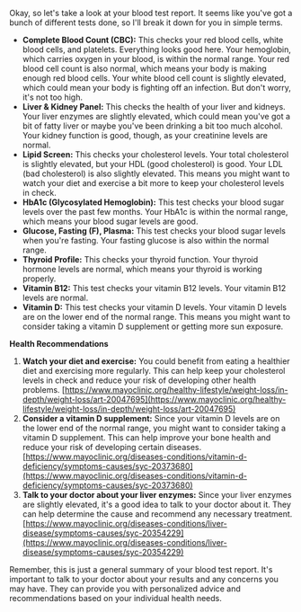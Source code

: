 Okay, so let's take a look at your blood test report. It seems like you've got a bunch of different tests done, so I'll break it down for you in simple terms.

* **Complete Blood Count (CBC):** This checks your red blood cells, white blood cells, and platelets. Everything looks good here. Your hemoglobin, which carries oxygen in your blood, is within the normal range. Your red blood cell count is also normal, which means your body is making enough red blood cells. Your white blood cell count is slightly elevated, which could mean your body is fighting off an infection. But don't worry, it's not too high.
* **Liver & Kidney Panel:**  This checks the health of your liver and kidneys. Your liver enzymes are slightly elevated, which could mean you've got a bit of fatty liver or maybe you've been drinking a bit too much alcohol. Your kidney function is good, though, as your creatinine levels are normal.
* **Lipid Screen:** This checks your cholesterol levels. Your total cholesterol is slightly elevated, but your HDL (good cholesterol) is good. Your LDL (bad cholesterol) is also slightly elevated. This means you might want to watch your diet and exercise a bit more to keep your cholesterol levels in check.
* **HbA1c (Glycosylated Hemoglobin):** This test checks your blood sugar levels over the past few months. Your HbA1c is within the normal range, which means your blood sugar levels are good.
* **Glucose, Fasting (F), Plasma:** This test checks your blood sugar levels when you're fasting. Your fasting glucose is also within the normal range.
* **Thyroid Profile:** This checks your thyroid function. Your thyroid hormone levels are normal, which means your thyroid is working properly.
* **Vitamin B12:** This test checks your vitamin B12 levels. Your vitamin B12 levels are normal.
* **Vitamin D:** This test checks your vitamin D levels. Your vitamin D levels are on the lower end of the normal range. This means you might want to consider taking a vitamin D supplement or getting more sun exposure.

**Health Recommendations**

1. **Watch your diet and exercise:** You could benefit from eating a healthier diet and exercising more regularly. This can help keep your cholesterol levels in check and reduce your risk of developing other health problems. [https://www.mayoclinic.org/healthy-lifestyle/weight-loss/in-depth/weight-loss/art-20047695](https://www.mayoclinic.org/healthy-lifestyle/weight-loss/in-depth/weight-loss/art-20047695)
2. **Consider a vitamin D supplement:** Since your vitamin D levels are on the lower end of the normal range, you might want to consider taking a vitamin D supplement. This can help improve your bone health and reduce your risk of developing certain diseases. [https://www.mayoclinic.org/diseases-conditions/vitamin-d-deficiency/symptoms-causes/syc-20373680](https://www.mayoclinic.org/diseases-conditions/vitamin-d-deficiency/symptoms-causes/syc-20373680)
3. **Talk to your doctor about your liver enzymes:** Since your liver enzymes are slightly elevated, it's a good idea to talk to your doctor about it. They can help determine the cause and recommend any necessary treatment. [https://www.mayoclinic.org/diseases-conditions/liver-disease/symptoms-causes/syc-20354229](https://www.mayoclinic.org/diseases-conditions/liver-disease/symptoms-causes/syc-20354229)

Remember, this is just a general summary of your blood test report. It's important to talk to your doctor about your results and any concerns you may have. They can provide you with personalized advice and recommendations based on your individual health needs.
